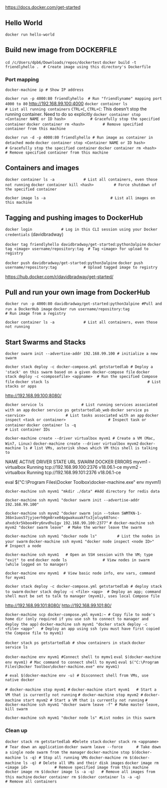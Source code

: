 https://docs.docker.com/get-started

## Hello World

`docker run hello-world`

## Build new image from DOCKERFILE

`cd /c/Users/dpb6/Downloads/repos/dockertest`
`docker build -t friendlyhello .  # Create image using this directory's Dockerfile`

### Port mapping

`docker-machine ip # Show IP address`

`docker run -p 4000:80 friendlyhello  # Run "friendlyname" mapping port 4000 to 80`
http://192.168.99.100:4000
`docker container ls                                # List all running containers`
`CTRL+C`, `CTRL+C`: This doesn't stop the running container. Need to do so explicitly
`docker container stop <Container NAME or ID hash>           # Gracefully stop the specified container`
`docker container rm <hash>        # Remove specified container from this machine`

`docker run -d -p 4000:80 friendlyhello # Run image as container in detached mode`
`docker container stop <Container NAME or ID hash>           # Gracefully stop the specified container`
`docker container rm <hash>        # Remove specified container from this machine`

## Containers and images

`docker container ls -a             # List all containers, even those not running`
`docker container kill <hash>         # Force shutdown of the specified container`

`docker image ls -a                             # List all images on this machine`

## Tagging and pushing images to DockerHub

`docker login             # Log in this CLI session using your Docker credentials`
(davidbradway)

`docker tag friendlyhello davidbradway/get-started:python3alpine`
`docker tag <image> username/repository:tag  # Tag <image> for upload to registry`

`docker push davidbradway/get-started:python3alpine`
`docker push username/repository:tag            # Upload tagged image to registry`

https://hub.docker.com/r/davidbradway/get-started/

## Pull and run your own image from DockerHub

`docker run -p 4000:80 davidbradway/get-started:python3alpine #Pull and run a DockerHub image`
`docker run username/repository:tag                   # Run image from a registry`

`docker container ls -a             # List all containers, even those not running`

## Start Swarms and Stacks

`docker swarm init --advertise-addr 192.168.99.100 # initialize a new swarm`

`docker stack deploy -c docker-compose.yml getstartedlab # Deploy a 'stack' on this swarm based on a given docker-compose file`
`docker stack deploy -c <composefile> <appname>  # Run the specified Compose file`
`docker stack ls                                            # List stacks or apps`

http://192.168.99.100:8080/

`docker service ls                 # List running services associated with an app`
`docker service ps getstartedlab_web`
`docker service ps <service>                  # List tasks associated with an app`
`docker inspect <task or container>                   # Inspect task or container`
`docker container ls -q                                      # List container IDs`


`docker-machine create --driver virtualbox myvm1 # Create a VM (Mac, Win7, Linux)`
`docker-machine create --driver virtualbox myvm2`
`docker-machine ls # list VMs, asterisk shows which VM this shell is talking to`

NAME      ACTIVE   DRIVER       STATE     URL                         SWARM   DOCKER        ERRORS
myvm1     -        virtualbox   Running   tcp://192.168.99.100:2376           v18.06.1-ce
myvm2     -        virtualbox   Running   tcp://192.168.99.101:2376           v18.06.1-ce

eval $("C:\Program Files\Docker Toolbox\docker-machine.exe" env myvm1)

`docker-machine ssh myvm1 "mkdir ./data" #Add directory for redis data`

`docker-machine ssh myvm1 "docker swarm init --advertise-addr 192.168.99.100"`

`docker-machine ssh myvm2 "docker swarm join --token SWMTKN-1-36bn1uos57jyjoerh0gm8rxe04pgwakuuakftx3joluy607onc-ahxdckr5kboo49ry6nvdhu1gv 192.168.99.100:2377"`
`# docker-machine ssh myvm2 "docker swarm leave"  # Make the worker leave the swarm`

`docker-machine ssh myvm1 "docker node ls"         # List the nodes in your swarm`
`docker-machine ssh myvm1 "docker node inspect <node ID>"        # Inspect a node`

`docker-machine ssh myvm1   # Open an SSH session with the VM; type "exit" to end`
`docker node ls                # View nodes in swarm (while logged on to manager)`

`docker-machine env myvm1  # View basic node info, env vars, command for myvm1`

`docker stack deploy -c docker-compose.yml getstartedlab # deploy stack to swarm`
`docker stack deploy -c <file> <app>  # Deploy an app; command shell must be set to talk to manager (myvm1), uses local Compose file`

http://192.168.99.101:8080/
http://192.168.99.101:80/

`docker-machine scp docker-compose.yml myvm1:~ # Copy file to node's home dir (only required if you use ssh to connect to manager and deploy the app)`
`docker-machine ssh myvm1 "docker stack deploy -c <file> <app>"   # Deploy an app using ssh (you must have first copied the Compose file to myvm1)`

`docker stack ps getstartedlab # show containers in stack`
`docker service ls`

`docker-machine env myvm1 #Connect shell to mymv1` 
`eval $(docker-machine env myvm1) # Mac command to connect shell to myvm1`
`eval $("C:\Program Files\Docker Toolbox\docker-machine.exe" env myvm1)`

`# eval $(docker-machine env -u) # Disconnect shell from VMs, use native docker`

`# docker-machine stop myvm1 #`
`docker-machine start myvm1   # Start a VM that is currently not running`
`# docker-machine stop myvm2 #`
`docker-machine start myvm2 # Start a VM that is currently not running`
`# docker-machine ssh myvm1 "docker swarm leave -f" # Make master leave, kill swarm`

`docker-machine ssh myvm1 "docker node ls" #List nodes in this swarm`

### Clean up

`docker stack rm getstartedlab #Delete stack`
`docker stack rm <appname>                             # Tear down an application`
`docker swarm leave --force      # Take down a single node swarm from the manager`
`docker-machine stop $(docker-machine ls -q) # Stop all running VMs`
`docker-machine rm $(docker-machine ls -q) # Delete all VMs and their disk images`
`docker image rm <image id>            # Remove specified image from this machine`
`docker image rm $(docker image ls -a -q)   # Remove all images from this machine`
`docker container rm $(docker container ls -a -q)         # Remove all containers`

